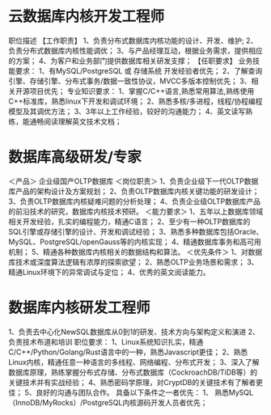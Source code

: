 # 云数据库内核开发工程师

职位描述
【工作职责】
1、负责分布式数据库内核功能的设计、开发、维护;
2、负责分布式数据库内核性能调优；
3、与产品经理互动，根据业务需求，提供相应的方案；
4、为客户和业务部门提供数据库相关研发支撑；
【任职要求】
业务技能要求：
1、有MySQL/PostgreSQL 或 存储系统 开发经验者优先；
2、了解查询引擎、存储引擎、分布式事务/数据一致性协议，MVCC多版本控制优先；
3、相关开源项目优先；
专业知识要求：
1、掌握C/C++语言,熟悉常用算法,熟练使用C++标准库，熟悉linux下开发和调试环境；
2、熟悉多核/多进程，线程/协程编程模型及其调优方法；
3、3年以上工作经验，较好的沟通能力；
4、英文读写熟练，能通畅阅读理解英文技术文档；

# 数据库高级研发/专家

＜产品＞ 
企业级国产OLTP数据库
＜岗位职责＞
1、负责企业级下一代OLTP数据库产品的架构设计及方案规划；
2、负责OLTP数据库内核关键功能的研发设计；
3、负责OLTP数据库内核疑难问题的分析处理；
4、负责企业级OLTP数据库产品的前沿技术的研究，数据库内核技术预研。
＜能力要求＞
1、五年以上数据库领域相关开发经验，扎实的编程能力，精通C语言；
2、至少有一种OLTP数据库的SQL引擎或存储引擎的设计、开发和调试经验；
3、熟悉多种数据库包括Oracle、MySQL、PostgreSQL/openGauss等的内核实现；
4、精通数据库事务和高可用机制；
5、精通各种数据库内核相关的数据结构和算法。
＜优先条件＞
1、对数据库技术或深度算法逻辑有浓厚的探索欲望；
2、熟悉OLTP业务场景和需求；
3、精通Linux环境下的异常调试与定位；
4、优秀的英文阅读能力。

# 数据库内核研发工程师

 1、负责去中心化NewSQL数据库从0到1的研发、技术方向与架构定义和演进
2、负责技术布道和培训
职位要求：
1、Linux系统知识扎实，精通C/C++/Python/Golang/Rust语言中的一种，熟悉Javascript更佳；
2、熟悉Linux内核，精通任意一种语言的多线程、网络编程、分布式开发；
3、深入了解数据库原理，熟练掌握分布式存储、分布式数据库（CockroachDB/TiDB等）的关键技术并有实战经验；
4、熟悉密码学原理，对CryptDB的关键技术有了解者更佳；
5、良好的沟通与团队合作。
具备以下条件之一者优先：
1、 熟悉MySQL（InnoDB/MyRocks）/PostgreSQL内核源码开发人员者优先；